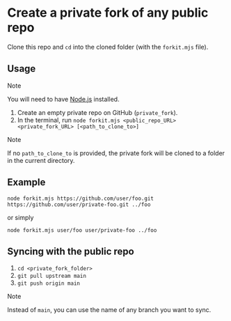 # Create a private fork of any public repo

Clone this repo and `cd` into the cloned folder (with the `forkit.mjs` file).

## Usage

>[!NOTE]
>You will need to have [Node.js](https://nodejs.org/) installed.

1. Create an empty private repo on GitHub (`private_fork`).
2. In the terminal, run `node forkit.mjs <public_repo_URL> <private_fork_URL> [<path_to_clone_to>]`

> [!NOTE]
> If no `path_to_clone_to` is provided, the private fork will be cloned to a folder in the current directory.

## Example

```shell
node forkit.mjs https://github.com/user/foo.git https://github.com/user/private-foo.git ../foo
```

or simply

```shell
node forkit.mjs user/foo user/private-foo ../foo
```

## Syncing with the public repo

1. `cd <private_fork_folder>`
2. `git pull upstream main`
3. `git push origin main`

> [!NOTE]
> Instead of `main`, you can use the name of any branch you want to sync.
